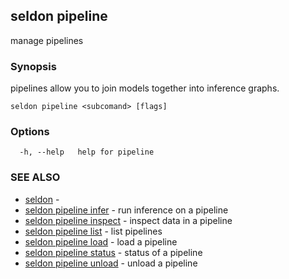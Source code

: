 ## seldon pipeline

manage pipelines

### Synopsis

pipelines allow you to join models together into inference graphs.

```
seldon pipeline <subcomand> [flags]
```

### Options

```
  -h, --help   help for pipeline
```

### SEE ALSO

* [seldon](seldon.md)	 - 
* [seldon pipeline infer](seldon_pipeline_infer.md)	 - run inference on a pipeline
* [seldon pipeline inspect](seldon_pipeline_inspect.md)	 - inspect data in a pipeline
* [seldon pipeline list](seldon_pipeline_list.md)	 - list pipelines
* [seldon pipeline load](seldon_pipeline_load.md)	 - load a pipeline
* [seldon pipeline status](seldon_pipeline_status.md)	 - status of a pipeline
* [seldon pipeline unload](seldon_pipeline_unload.md)	 - unload a pipeline

